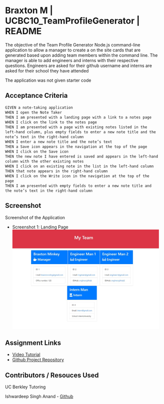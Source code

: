 # Braxton M | UCBC10_TeamProfileGenerator | README

The objective of the Team Profile Generator Node.js command-line application to allow a manager to create a on the site cards that are generated based upon adding team members within the command line.
The manager is able to add engineers and interns with their respective questions. Engineers are asked for their github username and interns are asked for their school they have attended 


The application was not given starter code


## Acceptance Criteria


```
GIVEN a note-taking application
WHEN I open the Note Taker
THEN I am presented with a landing page with a link to a notes page
WHEN I click on the link to the notes page
THEN I am presented with a page with existing notes listed in the left-hand column, plus empty fields to enter a new note title and the note’s text in the right-hand column
WHEN I enter a new note title and the note’s text
THEN a Save icon appears in the navigation at the top of the page
WHEN I click on the Save icon
THEN the new note I have entered is saved and appears in the left-hand column with the other existing notes
WHEN I click on an existing note in the list in the left-hand column
THEN that note appears in the right-hand column
WHEN I click on the Write icon in the navigation at the top of the page
THEN I am presented with empty fields to enter a new note title and the note’s text in the right-hand column
```


## Screenshot

Screenshot of the Application

* Screenshot 1: Landing Page
![App Screenshot](./assets/screenshot1.JPG)


## Assignment Links

- [Video Tutorial](https://drive.google.com/file/d/1bs-EXAFW8Wm5wA5XZ9F50OUzJnZkKh4L/view)
- [Github Project Repository](UCBC10_TeamProfileGenerator)

##  Contributors / Resouces Used
    
UC Berkley Tutoring 

Ishwardeep Singh Anand - [Github](https://github.com/ianad389)




